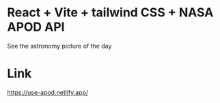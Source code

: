# React + Vite + tailwind CSS + NASA APOD API

See the astronomy picture of the day 

# Link
https://use-apod.netlify.app/

